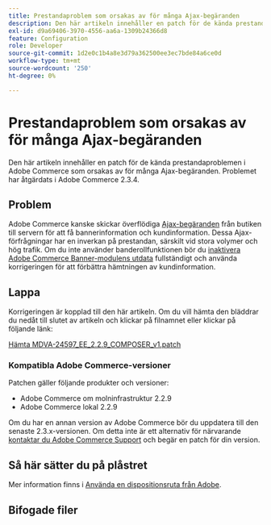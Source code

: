 ```yaml
---
title: Prestandaproblem som orsakas av för många Ajax-begäranden
description: Den här artikeln innehåller en patch för de kända prestandaproblemen i Adobe Commerce som orsakas av för många Ajax-begäranden. Problemet har åtgärdats i Adobe Commerce 2.3.4.
exl-id: d9a69406-3970-4556-aa6a-1309b24366d8
feature: Configuration
role: Developer
source-git-commit: 1d2e0c1b4a8e3d79a362500ee3ec7bde84a6ce0d
workflow-type: tm+mt
source-wordcount: '250'
ht-degree: 0%

---
```


# Prestandaproblem som orsakas av för många Ajax-begäranden

Den här artikeln innehåller en patch för de kända prestandaproblemen i Adobe Commerce som orsakas av för många Ajax-begäranden. Problemet har åtgärdats i Adobe Commerce 2.3.4.

## Problem

Adobe Commerce kanske skickar överflödiga [Ajax-begäranden](/help/troubleshooting/miscellaneous/high-throughput-ajax-requests-cause-poor-performance.md) från butiken till servern för att få bannerinformation och kundinformation. Dessa Ajax-förfrågningar har en inverkan på prestandan, särskilt vid stora volymer och hög trafik. Om du inte använder banderollfunktionen bör du [inaktivera Adobe Commerce Banner-modulens utdata](/help/troubleshooting/miscellaneous/disable-magento-banner-output-to-improve-site-performance.md) fullständigt och använda korrigeringen för att förbättra hämtningen av kundinformation.

## Lappa

Korrigeringen är kopplad till den här artikeln. Om du vill hämta den bläddrar du nedåt till slutet av artikeln och klickar på filnamnet eller klickar på följande länk:

[Hämta MDVA-24597\_EE\_2.2.9\_COMPOSER\_v1.patch](assets/MDVA-24597_EE_2.2.9_COMPOSER_v1.patch.zip)

### Kompatibla Adobe Commerce-versioner

Patchen gäller följande produkter och versioner:

* Adobe Commerce om molninfrastruktur 2.2.9
* Adobe Commerce lokal 2.2.9

Om du har en annan version av Adobe Commerce bör du uppdatera till den senaste 2.3.x-versionen. Om detta inte är ett alternativ för närvarande [kontaktar du Adobe Commerce Support](/help/help-center-guide/help-center/magento-help-center-user-guide.md#submit-ticket) och begär en patch för din version.

## Så här sätter du på plåstret

Mer information finns i [Använda en dispositionsruta från Adobe](/help/how-to/general/how-to-apply-a-composer-patch-provided-by-magento.md).

## Bifogade filer
